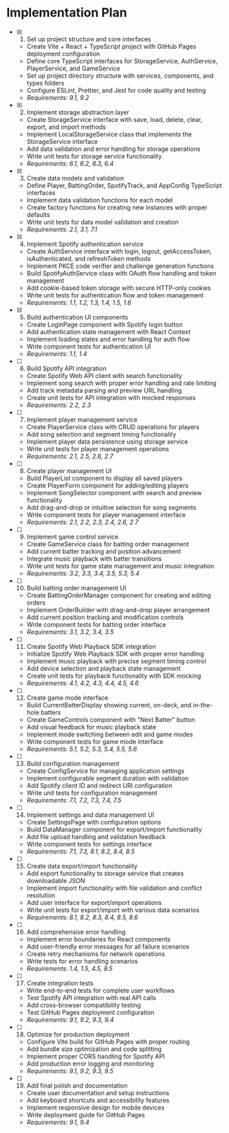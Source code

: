 # Implementation Plan

- [x] 1. Set up project structure and core interfaces
  - Create Vite + React + TypeScript project with GitHub Pages deployment configuration
  - Define core TypeScript interfaces for StorageService, AuthService, PlayerService, and GameService
  - Set up project directory structure with services, components, and types folders
  - Configure ESLint, Prettier, and Jest for code quality and testing
  - _Requirements: 9.1, 9.2_

- [x] 2. Implement storage abstraction layer
  - Create StorageService interface with save, load, delete, clear, export, and import methods
  - Implement LocalStorageService class that implements the StorageService interface
  - Add data validation and error handling for storage operations
  - Write unit tests for storage service functionality
  - _Requirements: 6.1, 6.2, 6.3, 6.4_

- [x] 3. Create data models and validation
  - Define Player, BattingOrder, SpotifyTrack, and AppConfig TypeScript interfaces
  - Implement data validation functions for each model
  - Create factory functions for creating new instances with proper defaults
  - Write unit tests for data model validation and creation
  - _Requirements: 2.1, 3.1, 7.1_

- [x] 4. Implement Spotify authentication service
  - Create AuthService interface with login, logout, getAccessToken, isAuthenticated, and refreshToken methods
  - Implement PKCE code verifier and challenge generation functions
  - Build SpotifyAuthService class with OAuth flow handling and token management
  - Add cookie-based token storage with secure HTTP-only cookies
  - Write unit tests for authentication flow and token management
  - _Requirements: 1.1, 1.2, 1.3, 1.4, 1.5, 1.6_

- [x] 5. Build authentication UI components
  - Create LoginPage component with Spotify login button
  - Add authentication state management with React Context
  - Implement loading states and error handling for auth flow
  - Write component tests for authentication UI
  - _Requirements: 1.1, 1.4_

- [ ] 6. Build Spotify API integration
  - Create Spotify Web API client with search functionality
  - Implement song search with proper error handling and rate limiting
  - Add track metadata parsing and preview URL handling
  - Create unit tests for API integration with mocked responses
  - _Requirements: 2.2, 2.3_

- [ ] 7. Implement player management service
  - Create PlayerService class with CRUD operations for players
  - Add song selection and segment timing functionality
  - Implement player data persistence using storage service
  - Write unit tests for player management operations
  - _Requirements: 2.1, 2.5, 2.6, 2.7_

- [ ] 8. Create player management UI
  - Build PlayerList component to display all saved players
  - Create PlayerForm component for adding/editing players
  - Implement SongSelector component with search and preview functionality
  - Add drag-and-drop or intuitive selection for song segments
  - Write component tests for player management interface
  - _Requirements: 2.1, 2.2, 2.3, 2.4, 2.6, 2.7_

- [ ] 9. Implement game control service
  - Create GameService class for batting order management
  - Add current batter tracking and position advancement
  - Integrate music playback with batter transitions
  - Write unit tests for game state management and music integration
  - _Requirements: 3.2, 3.3, 3.4, 3.5, 5.3, 5.4_

- [ ] 10. Build batting order management UI
  - Create BattingOrderManager component for creating and editing orders
  - Implement OrderBuilder with drag-and-drop player arrangement
  - Add current position tracking and modification controls
  - Write component tests for batting order interface
  - _Requirements: 3.1, 3.2, 3.4, 3.5_

- [ ] 11. Create Spotify Web Playback SDK integration
  - Initialize Spotify Web Playback SDK with proper error handling
  - Implement music playback with precise segment timing control
  - Add device selection and playback state management
  - Create unit tests for playback functionality with SDK mocking
  - _Requirements: 4.1, 4.2, 4.3, 4.4, 4.5, 4.6_

- [ ] 12. Create game mode interface
  - Build CurrentBatterDisplay showing current, on-deck, and in-the-hole batters
  - Create GameControls component with "Next Batter" button
  - Add visual feedback for music playback state
  - Implement mode switching between edit and game modes
  - Write component tests for game mode interface
  - _Requirements: 5.1, 5.2, 5.3, 5.4, 5.5, 5.6_

- [ ] 13. Build configuration management
  - Create ConfigService for managing application settings
  - Implement configurable segment duration with validation
  - Add Spotify client ID and redirect URI configuration
  - Write unit tests for configuration management
  - _Requirements: 7.1, 7.2, 7.3, 7.4, 7.5_

- [ ] 14. Implement settings and data management UI
  - Create SettingsPage with configuration options
  - Build DataManager component for export/import functionality
  - Add file upload handling and validation feedback
  - Write component tests for settings interface
  - _Requirements: 7.1, 7.3, 8.1, 8.2, 8.4, 8.5_

- [ ] 15. Create data export/import functionality
  - Add export functionality to storage service that creates downloadable JSON
  - Implement import functionality with file validation and conflict resolution
  - Add user interface for export/import operations
  - Write unit tests for export/import with various data scenarios
  - _Requirements: 8.1, 8.2, 8.3, 8.4, 8.5, 8.6_

- [ ] 16. Add comprehensive error handling
  - Implement error boundaries for React components
  - Add user-friendly error messages for all failure scenarios
  - Create retry mechanisms for network operations
  - Write tests for error handling scenarios
  - _Requirements: 1.4, 1.5, 4.5, 8.5_

- [ ] 17. Create integration tests
  - Write end-to-end tests for complete user workflows
  - Test Spotify API integration with real API calls
  - Add cross-browser compatibility testing
  - Test GitHub Pages deployment configuration
  - _Requirements: 9.1, 9.2, 9.3, 9.4_

- [ ] 18. Optimize for production deployment
  - Configure Vite build for GitHub Pages with proper routing
  - Add bundle size optimization and code splitting
  - Implement proper CORS handling for Spotify API
  - Add production error logging and monitoring
  - _Requirements: 9.1, 9.2, 9.3, 9.5_

- [ ] 19. Add final polish and documentation
  - Create user documentation and setup instructions
  - Add keyboard shortcuts and accessibility features
  - Implement responsive design for mobile devices
  - Write deployment guide for GitHub Pages
  - _Requirements: 9.1, 9.4_
